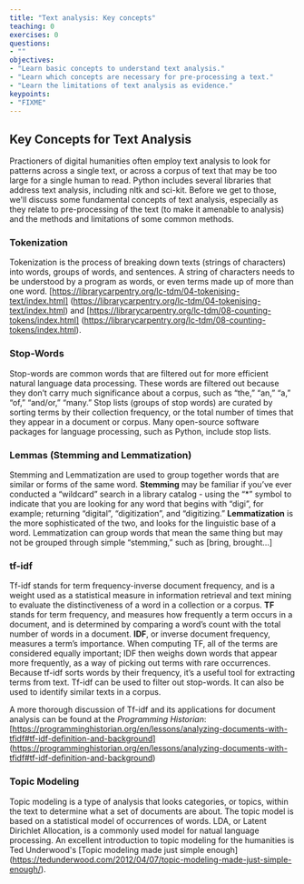 ```yaml
---
title: "Text analysis: Key concepts"
teaching: 0
exercises: 0
questions:
- ""
objectives:
- "Learn basic concepts to understand text analysis."
- "Learn which concepts are necessary for pre-processing a text."
- "Learn the limitations of text analysis as evidence."
keypoints:
- "FIXME"
---
```

## Key Concepts for Text Analysis

Practioners of digital humanities often employ text analysis to look for patterns across a single text, or across a corpus of text that may be too large for a single human to read. Python includes several libraries that address text analysis, including nltk and sci-kit. Before we get to those, we'll discuss some fundamental concepts of text analysis, especially as they relate to pre-processing of the text (to make it amenable to analysis) and the methods and limitations of some common methods. 

### Tokenization

Tokenization is the process of breaking down texts (strings of characters) into words, groups of words, and sentences. A string of characters needs to be understood by a program as words, or even terms made up of more than one word.
[https://librarycarpentry.org/lc-tdm/04-tokenising-text/index.html] (https://librarycarpentry.org/lc-tdm/04-tokenising-text/index.html) and [https://librarycarpentry.org/lc-tdm/08-counting-tokens/index.html] (https://librarycarpentry.org/lc-tdm/08-counting-tokens/index.html). 

### Stop-Words

Stop-words are common words that are filtered out for more efficient natural language data processing. These words are filtered out because they don’t carry much significance about a corpus, such as “the,” “an,” “a,” “of,” “and/or,” “many.” Stop lists (groups of stop words) are curated by sorting terms by their collection frequency, or the total number of times that they appear in a document or corpus. Many open-source software packages for language processing, such as Python, include stop lists. 

### Lemmas (Stemming and Lemmatization)

Stemming and Lemmatization are used to group together words that are similar or forms of the same word. **Stemming** may be familiar if you’ve ever conducted a “wildcard” search in a library catalog - using the “*” symbol to indicate that you are looking for any word that begins with “digi”, for example; returning “digital”, “digitization”, and “digitizing.” **Lemmatization** is the more sophisticated of the two, and looks for the linguistic base of a word. Lemmatization can group words that mean the same thing but may not be grouped through simple “stemming,” such as [bring, brought…]

### tf-idf

Tf-idf stands for term frequency-inverse document frequency, and is a weight used as a statistical measure in information retrieval and text mining to evaluate the distinctiveness of a word in a collection or a corpus. **TF** stands for term frequency, and measures how frequently a term occurs in a document, and is determined by comparing a word’s count with the total number of words in a document. **IDF**, or inverse document frequency, measures a term’s importance. When computing TF, all of the terms are considered equally important; IDF then weighs down words that appear more frequently, as a way of picking out terms with rare occurrences.  
Because tf-idf sorts words by their frequency, it’s a useful tool for extracting terms from text. Tf-idf can be used to filter out stop-words. It can also be used to identify similar texts in a corpus. 

A more thorough discussion of Tf-idf and its applications for document analysis can be found at the *Programming Historian*: [https://programminghistorian.org/en/lessons/analyzing-documents-with-tfidf#tf-idf-definition-and-background] (https://programminghistorian.org/en/lessons/analyzing-documents-with-tfidf#tf-idf-definition-and-background)

### Topic Modeling

Topic modeling is a type of analysis that looks categories, or topics, within the text to determine what a set of documents are about. The topic model is based on a statistical model of occurrences of words. LDA, or Latent Dirichlet Allocation, is a commonly used model for natual language processing. An excellent introduction to topic modeling for the humanities is Ted Underwood's [Topic modeling made just simple enough] (https://tedunderwood.com/2012/04/07/topic-modeling-made-just-simple-enough/). 
